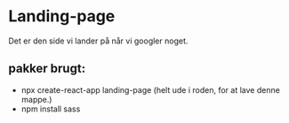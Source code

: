 # Landing-page
Det er den side vi lander på når vi googler noget. 

## pakker brugt:
* npx create-react-app landing-page (helt ude i roden, for at lave denne mappe.)
* npm install sass
